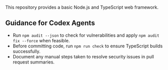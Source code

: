 This repository provides a basic Node.js and TypeScript web framework.

## Guidance for Codex Agents

- Run `npm audit --json` to check for vulnerabilities and apply `npm audit fix --force` when feasible.
- Before committing code, run `npm run check` to ensure TypeScript builds successfully.
- Document any manual steps taken to resolve security issues in pull request summaries.
